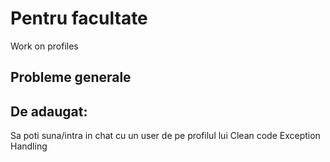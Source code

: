 <h1>Pentru facultate</h1>
Work on profiles
<h2>Probleme generale</h2>

<h2>De adaugat:</h2>
Sa poti suna/intra in chat cu un user de pe profilul lui
Clean code
Exception Handling
